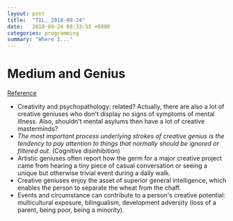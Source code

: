 ```yaml
---
layout: post
title:  "TIL, 2018-09-24"
date:   2018-09-24 00:33:55 +0800
categories: programming
summary: "Where I..."
---
```


# Medium and Genius
[Reference](https://medium.com/@NautilusMag/if-you-think-youre-a-genius-you-re-crazy-936342d0ad54)

- Creativity and psychopathology: related? Actually, there are also a lot of creative geniuses who don't display no signs of symptoms of mental illness. Also, shouldn't mental asylums then have a lot of creative masterminds?
- *The most important process underlying strokes of creative genius is the tendency to pay attention to things that normally should be ignored or filtered out.* (Cognitive disinhibition)
- Artistic geniuses often report how the germ for a major creative project came from hearing a tiny piece of casual conversation or seeing a unique but otherwise trivial event during a daily walk.
- Creative geniuses enjoy the asset of superior general intelligence, which enables the person to separate the wheat from the chaff.
- Events and circumstance can contribute to a person's creative potential: multicultural exposure, bilingualism, development adversity (loss of a parent, being poor, being a minority).
